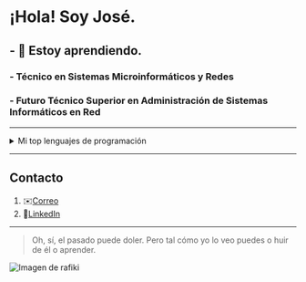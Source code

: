 # ¡Hola! Soy José.
## - 🌱 Estoy aprendiendo.
### - Técnico en Sistemas Microinformáticos y Redes
### - Futuro Técnico Superior en Administración de Sistemas Informáticos en Red

---
<details>
<summary>Mi top lenguajes de programación</summary>
 
| Rank | Lenguajes |
|-----:|-----------|
|     1| Bash      |
|     2| JavaScript|
|     3| CODE-2    |

</details>

---
## Contacto
1. ✉️[Correo](mailto:58joserc@gmail.com)
2. 📝[LinkedIn](https://www.linkedin.com/in/jos%C3%A9-rodr%C3%ADguez-679b5735a/)
---

> Oh, sí, el pasado puede doler. Pero tal cómo yo lo veo puedes o huir de él o aprender.
<picture>
 <img alt="Imagen de rafiki" src="https://th.bing.com/th/id/OIP.L2sguytxGlTcfeTniPIPbQHaEK?rs=1&pid=ImgDetMain">
</picture>
